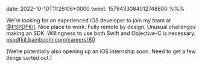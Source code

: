 date: 2022-10-10T11:26:06+0000
tweet: 1579433084012748800
%%%

We’re looking for an experienced iOS developer to join my team at [@PSPDFKit](https://twitter.com/PSPDFKit). Nice place to work. Fully remote by design. Unusual challenges making an SDK. Willingness to use both Swift and Objective-C is necessary. [pspdfkit.bamboohr.com/careers/80](https://pspdfkit.bamboohr.com/careers/80)

(We’re potentially also opening up an iOS internship soon. Need to get a few things sorted out.)

